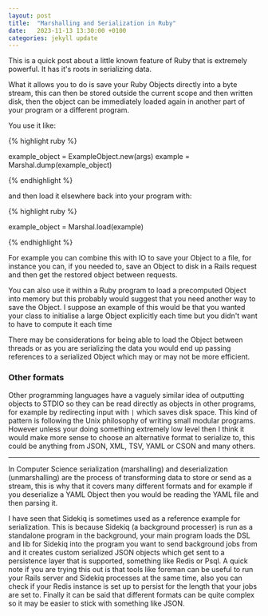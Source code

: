 ```yaml
---
layout: post
title:  "Marshalling and Serialization in Ruby"
date:   2023-11-13 13:30:00 +0100
categories: jekyll update
---
```


This is a quick post about a little known feature of Ruby that is extremely powerful. It has it's roots in serializing data. 

What it allows you to do is save your Ruby Objects directly into a byte stream, this can then be stored outside the current scope and then written disk, then the object can be immediately loaded again in another part of your program or a different program.

You use it like:

{% highlight ruby %}

example_object = ExampleObject.new(args)
example = Marshal.dump(example_object)

{% endhighlight %}

and then load it elsewhere back into your program with:

{% highlight ruby %}

example_object = Marshal.load(example)

{% endhighlight %}

For example you can combine this with IO to save your Object to a file, for instance you can, if you needed to, save an Object to disk in a Rails request and then get the restored object between requests.

You can also use it within a Ruby program to load a precomputed Object into memory but this probably would suggest that you need another way to save the Object. I suppose an example of this would be that you wanted your class to initialise a large Object explicitly each time but you didn't want to have to compute it each time

There may be considerations for being able to load the Object between threads or as you are serializing the data you would end up passing references to a serialized Object which may or may not be more efficient.

### Other formats

Other programming languages have a vaguely similar idea of outputting objects to STDIO so they can be read directly as objects in other programs, for example by redirecting input with `|` which saves disk space. This kind of pattern is following the Unix philosophy of writing small modular programs. However unless your doing something extremely low level then I think it would make more sense to choose an alternative format to serialize to, this could be anything from JSON, XML, TSV, YAML or CSON and many others.

---

In Computer Science serialization (marshalling) and deserialization (unmarshalling) are the process of transforming data to store or send as a stream, this is why that it covers many different formats and for example if you deserialize a YAML Object then you would be reading the YAML file and then parsing it. 

I have seen that Sidekiq is sometimes used as a reference example for serialization. This is because Sidekiq (a background processer) is run as a standalone program in the background, your main program loads the DSL and lib for Sidekiq into the program you want to send background jobs from and it creates custom serialized JSON objects which get sent to a persistence layer that is supported, something like Redis or Psql. A quick note if you are trying this out is that tools like foreman can be useful to run your Rails server and Sidekiq processes at the same time, also you can check if your Redis instance is set up to persist for the length that your jobs are set to. Finally it can be said that different formats can be quite complex so it may be easier to stick with something like JSON.